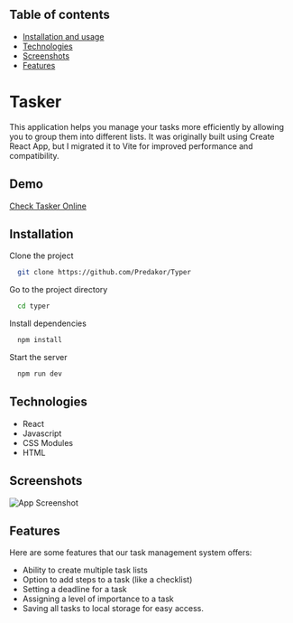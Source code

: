 ## Table of contents

- [Installation and usage](#general-info)
- [Technologies](#technologies)
- [Screenshots](#creenshots)
- [Features](#features)

# Tasker

This application helps you manage your tasks more efficiently by allowing you to group them into different lists. It was originally built using Create React App, but I migrated it to Vite for improved performance and compatibility.

## Demo

[Check Tasker Online](https://predakor.github.io/tasker)

## Installation

Clone the project

```bash
  git clone https://github.com/Predakor/Typer
```

Go to the project directory

```bash
  cd typer
```

Install dependencies

```bash
  npm install
```

Start the server

```bash
  npm run dev
```

## Technologies

- React
- Javascript
- CSS Modules
- HTML

## Screenshots

![App Screenshot](https://github.com/Predakor/Typer/assets/86599904/9ed3d278-a444-4ceb-aec7-b6f226bf5ee2)

## Features

Here are some features that our task management system offers:
- Ability to create multiple task lists
- Option to add steps to a task (like a checklist)
- Setting a deadline for a task
- Assigning a level of importance to a task
- Saving all tasks to local storage for easy access.
